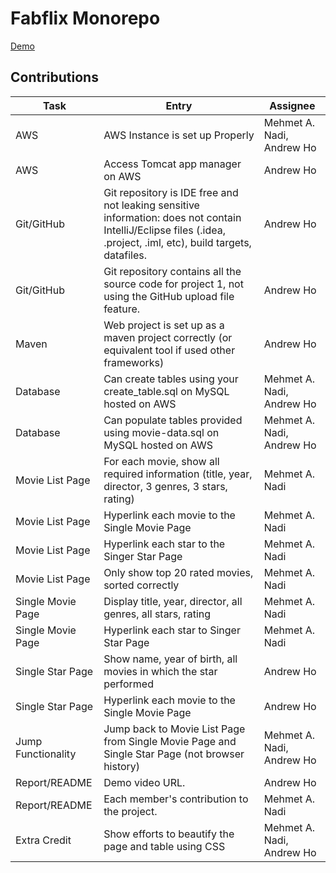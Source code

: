 # Fabflix Monorepo

[Demo](https://www.youtube.com/watch?v=IbJSeyeTfig&ab_channel=MehmetNadi)
## Contributions
| Task | Entry | Assignee |
|----------|-----------|--------------|
|AWS|AWS Instance is set up Properly| Mehmet A. Nadi, Andrew Ho|
|AWS|Access Tomcat app manager on AWS | Andrew Ho|
|Git/GitHub|Git repository is IDE free and not leaking sensitive information: does not contain IntelliJ/Eclipse files (.idea, .project, .iml, etc), build targets, datafiles.|Andrew Ho|
|Git/GitHub|Git repository contains all the source code for project 1, not using the GitHub upload file feature.	|Andrew Ho|
|Maven|Web project is set up as a maven project correctly (or equivalent tool if used other frameworks)	|Andrew Ho|
|Database|Can create tables using your create_table.sql on MySQL hosted on AWS	|Mehmet A. Nadi, Andrew Ho|
|Database|Can populate tables provided using movie-data.sql on MySQL hosted on AWS	|Mehmet A. Nadi, Andrew Ho|
|Movie List Page|For each movie, show all required information (title, year, director, 3 genres, 3 stars, rating)	|Mehmet A. Nadi|
|Movie List Page|Hyperlink each movie to the Single Movie Page		|Mehmet A. Nadi|
|Movie List Page|Hyperlink each star to the Singer Star Page	|Mehmet A. Nadi|
|Movie List Page|Only show top 20 rated movies, sorted correctly	|Mehmet A. Nadi|
|Single Movie Page|Display title, year, director, all genres, all stars, rating		|Mehmet A. Nadi|
|Single Movie Page|Hyperlink each star to Singer Star Page		|Mehmet A. Nadi|
|Single Star Page|Show name, year of birth, all movies in which the star performed|Andrew Ho|
|Single Star Page|Hyperlink each movie to the Single Movie Page	|Andrew Ho|
|Jump Functionality|Jump back to Movie List Page from Single Movie Page and Single Star Page (not browser history)|Mehmet A. Nadi, Andrew Ho|
|Report/README|Demo video URL.|Andrew Ho|
|Report/README|Each member's contribution to the project.|Mehmet A. Nadi|
|Extra Credit	|Show efforts to beautify the page and table using CSS	|Mehmet A. Nadi, Andrew Ho|





